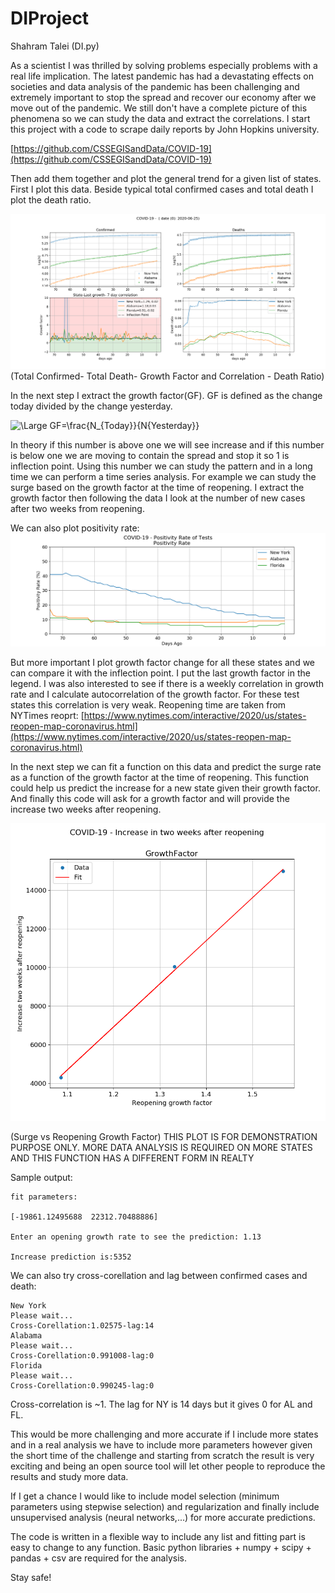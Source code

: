 # DIProject
Shahram Talei
(DI.py)

As a scientist I was thrilled by solving problems especially problems with a real life implication. The latest pandemic has had a devastating effects on societies and data analysis of the pandemic has been challenging and extremely important to stop the spread and recover our economy after we move out of the pandemic. We still don't have a complete picture of this phenomena so we can study the data and extract the correlations. I start this project with a code to scrape daily reports by John Hopkins university. 

[https://github.com/CSSEGISandData/COVID-19](https://github.com/CSSEGISandData/COVID-19)

Then add them together and plot the general trend for a given list of states. First I plot this data. Beside typical total confirmed cases and total death I plot the death ratio.

![alt text](https://github.com/stalei/DIProject/blob/master/DataExtract2.png?raw=true)
(Total Confirmed- Total Death- Growth Factor and Correlation - Death Ratio)

In the next step I extract the growth factor(GF). GF is defined as the change today divided by the change yesterday.

<img src="https://latex.codecogs.com/svg.latex?\Large&space;GF=\frac{\Delta%20N_{today}}{\Delta%20N_{yesterday}}" title="\Large GF=\frac{N_{Today}}{N{Yesterday}}" />

In theory if this number is above one we will see increase and if this number is below one we are moving to contain the spread and stop it so 1 is inflection point. 
Using this number we can study the pattern and in a long time we can perform a time series analysis. For example we can study the surge based on the growth factor at the time of reopening. I extract the growth factor then following the data I look at the number of new cases after two weeks from reopening. 


We can also plot positivity rate:
![alt text](https://github.com/stalei/DIProject/blob/master/positivity.png?raw=true)




But more important I plot growth factor change for all these states and we can compare it with the inflection point. I put the last growth factor in the legend. I was also interested to see if there is a weekly correlation in growth rate and I calculate autocorrelation of the growth factor. For these test states this correlation is very weak. Reopening time are taken from NYTimes reoprt:
[https://www.nytimes.com/interactive/2020/us/states-reopen-map-coronavirus.html](https://www.nytimes.com/interactive/2020/us/states-reopen-map-coronavirus.html)

In the next step we can fit a function on this data and predict the surge rate as a function of the growth factor at the time of reopening. This function could help us predict the increase for a new state given their growth factor. And finally this code will ask for a growth factor and will provide the increase two weeks after reopening.

![alt text](https://github.com/stalei/DIProject/blob/master/Fit.png?raw=true)

(Surge vs Reopening Growth Factor)
THIS PLOT IS FOR DEMONSTRATION PURPOSE ONLY. MORE DATA ANALYSIS IS REQUIRED ON MORE STATES AND THIS FUNCTION HAS A DIFFERENT FORM IN REALTY

Sample output:

    fit parameters:
    
    [-19861.12495688  22312.70488886]
    
    Enter an opening growth rate to see the prediction: 1.13
    
    Increase prediction is:5352


We can also try cross-corellation and lag between confirmed cases and death:

    New York
    Please wait...
    Cross-Corellation:1.02575-lag:14
    Alabama
    Please wait...
    Cross-Corellation:0.991008-lag:0
    Florida
    Please wait...
    Cross-Corellation:0.990245-lag:0

Cross-correlation is ~1. The lag for NY is 14 days but it gives 0 for AL and FL.

This would be more challenging and more accurate if I include more states and in a real analysis we have to include more parameters however given the short time of the challenge and starting from scratch the result is very exciting and being an open source tool will let other people to reproduce the results and study more data.

If I get a chance I would like to include model selection (minimum parameters using stepwise selection) and regularization and finally include unsupervised analysis (neural networks,...) for more accurate predictions.

The code is written in a flexible way to include any list and fitting part is easy to change to any function. Basic python libraries + numpy + scipy + pandas + csv are required for the analysis.

Stay safe!






